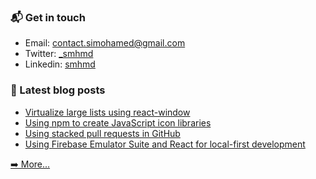 ### 📬 Get in touch
- Email: contact.simohamed@gmail.com
- Twitter: [_smhmd](https://twitter.com/_smhmd)
- Linkedin: [smhmd](https://www.linkedin.com/in/smhmd/)

### 📓 Latest blog posts
- [Virtualize large lists using react-window](https://blog.logrocket.com/author/simohamedmarhraoui/)
- [Using npm to create JavaScript icon libraries](https://blog.logrocket.com/using-npm-to-create-javascript-icon-libraries/)
- [Using stacked pull requests in GitHub](https://blog.logrocket.com/using-stacked-pull-requests-in-github/)
- [Using Firebase Emulator Suite and React for local-first development](https://blog.logrocket.com/using-firebase-emulator-suite-and-react-for-local-first-development/)

[➡️ More...](https://blog.logrocket.com/author/simohamedmarhraoui/)
